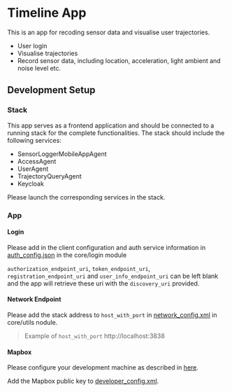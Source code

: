 # Timeline App
This is an app for recoding sensor data and visualise user trajectories.
- User login
- Visualise trajectories
- Record sensor data, including location, acceleration, light ambient and noise level etc.

## Development Setup
### Stack
This app serves as a frontend application and should be connected to a running stack for the complete functionalities.
The stack should include the following services:
- SensorLoggerMobileAppAgent
- AccessAgent
- UserAgent
- TrajectoryQueryAgent
- Keycloak

Please launch the corresponding services in the stack.

### App
#### Login
Please add in the client configuration and auth service information in [auth_config.json](https://github.com/cambridge-cares/TheWorldAvatar/blob/main/Apps/TimelineApp/core/login/src/main/res/raw/auth_config.json) in the core/login module

`authorization_endpoint_uri`, `token_endpoint_uri`, `registration_endpoint_uri` and `user_info_endpoint_uri` can be left blank and the app will retrieve these uri with the `discovery_uri` provided.

#### Network Endpoint
Please add the stack address to `host_with_port` in [network_config.xml](https://github.com/cambridge-cares/TheWorldAvatar/blob/main/Apps/TimelineApp/core/utils/src/main/res/values/network_config.xml) in core/utils nodule.
> Example of `host_with_port` http://localhost:3838

#### Mapbox
Please configure your development machine as described in [here](https://docs.mapbox.com/android/maps/guides/install/#configure-credentials).

Add the Mapbox public key to [developer_config.xml](https://github.com/cambridge-cares/TheWorldAvatar/blob/main/Apps/TimelineApp/core/utils/src/main/res/values/developer_config.xml).


